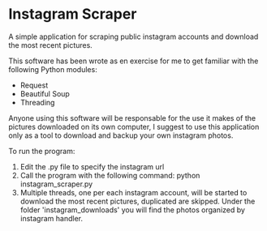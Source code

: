 # Instagram Scraper

A simple application for scraping public instagram accounts and download the most recent pictures.

This software has been wrote as en exercise for me to get familiar with the following Python modules:

- Request
- Beautiful Soup
- Threading

Anyone using this software will be responsable for the use it makes of the pictures downloaded on its own computer, I suggest to use this application only as a tool to download and backup your own instagram photos.

To run the program:

1. Edit the .py file to specify the instagram url
2. Call the program with the following command:
   python instagram_scraper.py
3. Multiple threads, one per each instagram account, will be started to download the most recent pictures, duplicated are skipped. Under the folder 'instagram_downloads' you will find the photos organized by instagram handler.

